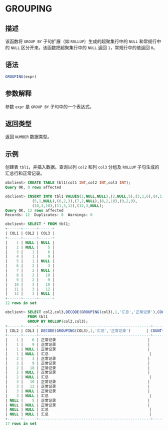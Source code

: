 GROUPING 
=============================



描述 
-----------------------

该函数将 `GROUP BY` 子句扩展（如 `ROLLUP`）生成的超聚集行中的 `NULL` 和常规行中的 `NULL` 区分开来。该函数把超聚集行中的 `NULL` 返回 `1`，常规行中的值返回 `0`。

语法 
-----------------------

```sql
GROUPING(expr)
```



参数解释 
-------------------------

参数 `expr` 是 `GROUP BY` 子句中的一个表达式。

返回类型 
-------------------------

返回 `NUMBER` 数据类型。

示例 
-----------------------

创建表 `tbl1`，并插入数据。查询以列 `col2` 和列 `col3` 分组及 `ROLLUP` 子句生成的汇总行和正常记录。

```sql
obclient> CREATE TABLE tbl1(col1 INT,col2 INT,col3 INT);
Query OK, 0 rows affected

obclient> INSERT INTO tbl1 VALUES(1,NULL,NULL),(2,NULL,5),(3,1,6),(4,1,9),
            (5,1,NULL),(6,2,3),(7,2,NULL),(8,2,18),(9,2,9),
            (10,3,10),(11,3,12),(12,3,NULL);
Query OK, 12 rows affected
Records: 12  Duplicates: 0  Warnings: 0

obclient> SELECT * FROM tbl1;
+------+------+------+
| COL1 | COL2 | COL3 |
+------+------+------+
|    1 | NULL | NULL |
|    2 | NULL |    5 |
|    3 |    1 |    6 |
|    4 |    1 |    9 |
|    5 |    1 | NULL |
|    6 |    2 |    3 |
|    7 |    2 | NULL |
|    8 |    2 |   18 |
|    9 |    2 |    9 |
|   10 |    3 |   10 |
|   11 |    3 |   12 |
|   12 |    3 | NULL |
+------+------+------+
12 rows in set

obclient> SELECT col2,col3,DECODE(GROUPING(col3),1,'汇总','正常记录'),COUNT(*)
          FROM tbl1
          GROUP BY ROLLUP(col2,col3);
+------+------+--------------------------------------------------+----------+
| COL2 | COL3 | DECODE(GROUPING(COL3),1,'汇总','正常记录')       | COUNT(*) |
+------+------+--------------------------------------------------+----------+
|    1 |    6 | 正常记录                                         |        1 |
|    1 |    9 | 正常记录                                         |        1 |
|    1 | NULL | 正常记录                                         |        1 |
|    1 | NULL | 汇总                                             |        3 |
|    2 |    3 | 正常记录                                         |        1 |
|    2 |    9 | 正常记录                                         |        1 |
|    2 |   18 | 正常记录                                         |        1 |
|    2 | NULL | 正常记录                                         |        1 |
|    2 | NULL | 汇总                                             |        4 |
|    3 |   10 | 正常记录                                         |        1 |
|    3 |   12 | 正常记录                                         |        1 |
|    3 | NULL | 正常记录                                         |        1 |
|    3 | NULL | 汇总                                             |        3 |
| NULL |    5 | 正常记录                                         |        1 |
| NULL | NULL | 正常记录                                         |        1 |
| NULL | NULL | 汇总                                             |        2 |
| NULL | NULL | 汇总                                             |       12 |
+------+------+--------------------------------------------------+----------+
17 rows in set
```


